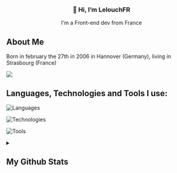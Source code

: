 <h3 align="center">👋 Hi, I’m LelouchFR</h3>
<p align="center">I'm a Front-end dev from France</p>

## About Me
<p>Born in february the 27th in 2006 in Hannover (Germany), living in Strasbourg (France)<p>

![](https://komarev.com/ghpvc/?username=LelouchFR&label=visitors)

## Languages, Technologies and Tools I use:

![Languages](https://go-skill-icons.vercel.app/aou/icons?i=wasm,ts,js,html,css,scss,go,rust,py,php,mysql)

![Technologies](https://go-skill-icons.vercel.app/api/icons?i=react,vue,firebase,yew,threejs,nodejs)

![Tools](https://go-skill-icons.vercel.app/api/icons?i=arch,neovim,i3,kde,git,github,figma,netlify,vercel,npm,vite,discord)

<details>
    <summary><h2>My Github Stats</h2></summary>
    <figure>
        <img src="https://github-readme-stats.vercel.app/api?username=lelouchfr&theme=dracula" />
        <img src="https://github-readme-stats.vercel.app/api/top-langs/?username=lelouchfr&langs_count=8&layout=compact&theme=dracula" />
    </figure>
</details>
